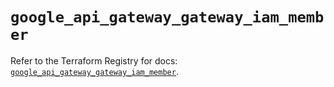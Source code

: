 # `google_api_gateway_gateway_iam_member`

Refer to the Terraform Registry for docs: [`google_api_gateway_gateway_iam_member`](https://registry.terraform.io/providers/hashicorp/google-beta/6.4.0/docs/resources/google_api_gateway_gateway_iam_member).
